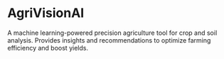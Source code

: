 # AgriVisionAI
A machine learning-powered precision agriculture tool for crop and soil analysis. Provides insights and recommendations to optimize farming efficiency and boost yields.
